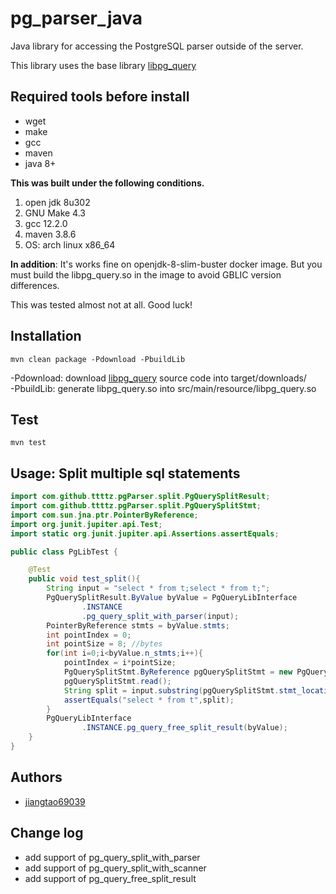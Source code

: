# pg_parser_java

Java library for accessing the PostgreSQL parser outside of the server.

This library uses the base library [libpg_query](https://github.com/pganalyze/libpg_query#libpg_query)  

## Required tools before install
 * wget
 * make
 * gcc
 * maven
 * java 8+
 
**This was built under the following conditions.**
1. open jdk 8u302
2. GNU Make 4.3
3. gcc 12.2.0
4. maven 3.8.6
5. OS: arch linux x86_64

**In addition**: It's works fine on openjdk-8-slim-buster docker image. But you must build the libpg_query.so in the image to avoid GBLIC version differences.

  
This was tested almost not at all. Good luck!

## Installation
```shell
mvn clean package -Pdownload -PbuildLib
```

-Pdownload: download [libpg_query](https://github.com/pganalyze/libpg_query#libpg_query) source code into target/downloads/   
-PbuildLib: generate libpg_query.so into src/main/resource/libpg_query.so  
  

## Test
```shell
mvn test 
```

## Usage: Split multiple sql statements
```java
import com.github.ttttz.pgParser.split.PgQuerySplitResult;
import com.github.ttttz.pgParser.split.PgQuerySplitStmt;
import com.sun.jna.ptr.PointerByReference;
import org.junit.jupiter.api.Test;
import static org.junit.jupiter.api.Assertions.assertEquals;

public class PgLibTest {

    @Test
    public void test_split(){
        String input = "select * from t;select * from t;";
        PgQuerySplitResult.ByValue byValue = PgQueryLibInterface
                .INSTANCE
                .pg_query_split_with_parser(input);
        PointerByReference stmts = byValue.stmts;
        int pointIndex = 0;
        int pointSize = 8; //bytes
        for(int i=0;i<byValue.n_stmts;i++){
            pointIndex = i*pointSize;
            PgQuerySplitStmt.ByReference pgQuerySplitStmt = new PgQuerySplitStmt.ByReference(stmts.getPointer().getPointer(pointIndex));
            pgQuerySplitStmt.read();
            String split = input.substring(pgQuerySplitStmt.stmt_location, pgQuerySplitStmt.stmt_location+ pgQuerySplitStmt.stmt_len);
            assertEquals("select * from t",split);
        }
        PgQueryLibInterface
                .INSTANCE.pg_query_free_split_result(byValue);
    }
}

```

## Authors
 - [jiangtao69039](https://github.com/jiangtao69039)

## Change log
 * add support of pg_query_split_with_parser
 * add support of pg_query_split_with_scanner
 * add support of pg_query_free_split_result